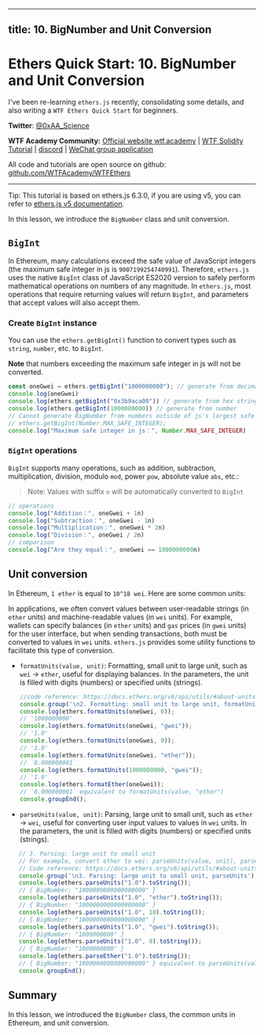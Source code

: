 
---
title: 10. BigNumber and Unit Conversion
---

# Ethers Quick Start: 10. BigNumber and Unit Conversion

I've been re-learning `ethers.js` recently, consolidating some details, and also writing a `WTF Ethers Quick Start` for beginners.

**Twitter**: [@0xAA_Science](https://twitter.com/0xAA_Science)

**WTF Academy Community:** [Official website wtf.academy](https://wtf.academy) | [WTF Solidity Tutorial](https://github.com/AmazingAng/WTF-Solidity) | [discord](https://discord.gg/5akcruXrsk) | [WeChat group application](https://docs.google.com/forms/d/e/1FAIpQLSe4KGT8Sh6sJ7hedQRuIYirOoZK_85miz3dw7vA1-YjodgJ-A/viewform?usp=sf_link)

All code and tutorials are open source on github: [github.com/WTFAcademy/WTFEthers](https://github.com/WTFAcademy/WTF-Ethers)

-----

Tip: This tutorial is based on ethers.js 6.3.0, if you are using v5, you can refer to [ethers.js v5 documentation](https://docs.ethers.io/v5/).

In this lesson, we introduce the `BigNumber` class and unit conversion.

## `BigInt`

In Ethereum, many calculations exceed the safe value of JavaScript integers (the maximum safe integer in js is `9007199254740991`). Therefore, `ethers.js` uses the native `BigInt` class of JavaScript ES2020 version to safely perform mathematical operations on numbers of any magnitude. In `ethers.js`, most operations that require returning values will return `BigInt`, and parameters that accept values will also accept them.

### Create `BigInt` instance

You can use the `ethers.getBigInt()` function to convert types such as `string`, `number`, etc. to `BigInt`.

**Note** that numbers exceeding the maximum safe integer in js will not be converted.

```js
const oneGwei = ethers.getBigInt("1000000000"); // generate from decimal string
console.log(oneGwei)
console.log(ethers.getBigInt("0x3b9aca00")) // generate from hex string
console.log(ethers.getBigInt(1000000000)) // generate from number
// Cannot generate BigNumber from numbers outside of js's largest safe integer, the following code will throw an error
// ethers.getBigInt(Number.MAX_SAFE_INTEGER);
console.log("Maximum safe integer in js：", Number.MAX_SAFE_INTEGER)
```

### `BigInt` operations

`BigInt` supports many operations, such as addition, subtraction, multiplication, division, modulo `mod`, power `pow`, absolute value `abs`, etc.:
> Note: Values with suffix `n` will be automatically converted to `BigInt`

```js
// operations
console.log("Addition：", oneGwei + 1n)
console.log("Subtraction：", oneGwei - 1n)
console.log("Multiplication：", oneGwei * 2n)
console.log("Division：", oneGwei / 2n)
// comparison
console.log("Are they equal：", oneGwei == 1000000000n)
```
## Unit conversion

In Ethereum, `1 ether` is equal to `10^18 wei`. Here are some common units:

In applications, we often convert values between user-readable strings (in `ether` units) and machine-readable values (in `wei` units). For example, wallets can specify balances (in `ether` units) and `gas` prices (in `gwei` units) for the user interface, but when sending transactions, both must be converted to values in `wei` units. `ethers.js` provides some utility functions to facilitate this type of conversion.

- `formatUnits(value, unit)`: Formatting, small unit to large unit, such as `wei` -> `ether`, useful for displaying balances. In the parameters, the unit is filled with digits (numbers) or specified units (strings).

    ```js
    //code reference: https://docs.ethers.org/v6/api/utils/#about-units
    console.group('\n2. Formatting: small unit to large unit, formatUnits');
    console.log(ethers.formatUnits(oneGwei, 0));
    // '1000000000'
    console.log(ethers.formatUnits(oneGwei, "gwei"));
    // '1.0'
    console.log(ethers.formatUnits(oneGwei, 9));
    // '1.0'
    console.log(ethers.formatUnits(oneGwei, "ether"));
    // `0.000000001`
    console.log(ethers.formatUnits(1000000000, "gwei"));
    // '1.0'
    console.log(ethers.formatEther(oneGwei));
    // `0.000000001` equivalent to formatUnits(value, "ether")
    console.groupEnd();
    ```
- `parseUnits(value, unit)`: Parsing, large unit to small unit, such as `ether` -> `wei`, useful for converting user input values to values in `wei` units. In the parameters, the unit is filled with digits (numbers) or specified units (strings).
```js
   // 3. Parsing: large unit to small unit
   // For example, convert ether to wei: parseUnits(value, unit), parseUnits default unit is ether
   // Code reference: https://docs.ethers.org/v6/api/utils/#about-units
   console.group('\n3. Parsing: large unit to small unit, parseUnits');
   console.log(ethers.parseUnits("1.0").toString());
   // { BigNumber: "1000000000000000000" }
   console.log(ethers.parseUnits("1.0", "ether").toString());
   // { BigNumber: "1000000000000000000" }
   console.log(ethers.parseUnits("1.0", 18).toString());
   // { BigNumber: "1000000000000000000" }
   console.log(ethers.parseUnits("1.0", "gwei").toString());
   // { BigNumber: "1000000000" }
   console.log(ethers.parseUnits("1.0", 9).toString());
   // { BigNumber: "1000000000" }
   console.log(ethers.parseEther("1.0").toString());
   // { BigNumber: "1000000000000000000" } equivalent to parseUnits(value, "ether")
   console.groupEnd();
   ```


## Summary

In this lesson, we introduced the `BigNumber` class, the common units in Ethereum, and unit conversion.

